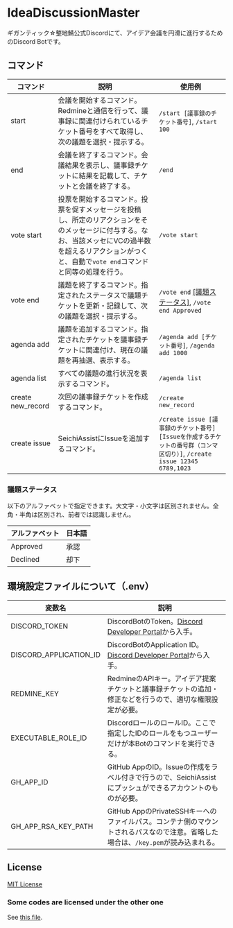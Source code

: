 # IdeaDiscussionMaster

ギガンティック☆整地鯖公式Discordにて、アイデア会議を円滑に進行するためのDiscord Botです。

## コマンド

|コマンド|説明|使用例|
|---|---|---|
|start|会議を開始するコマンド。Redmineと通信を行って、議事録に関連付けられているチケット番号をすべて取得し、次の議題を選択・提示する。|`/start [議事録のチケット番号]`, `/start 100`|
|end|会議を終了するコマンド。会議結果を表示し、議事録チケットに結果を記載して、チケットと会議を終了する。|`/end`|
|vote start|投票を開始するコマンド。投票を促すメッセージを投稿し、所定のリアクションをそのメッセージに付与する。なお、当該メッセにVCの過半数を超えるリアクションがつくと、自動で`vote end`コマンドと同等の処理を行う。|`/vote start`|
|vote end|議題を終了するコマンド。指定されたステータスで議題チケットを更新・記録して、次の議題を選択・提示する。|`/vote end` [[議題ステータス]](#議題ステータス), `/vote end Approved`|
|agenda add|議題を追加するコマンド。指定されたチケットを議事録チケットに関連付け、現在の議題を再抽選、表示する。|`/agenda add [チケット番号]`, `/agenda add 1000`|
|agenda list|すべての議題の進行状況を表示するコマンド。|`/agenda list`|
|create new_record|次回の議事録チケットを作成するコマンド。|`/create new_record`|
|create issue|SeichiAssistにIssueを追加するコマンド。|`/create issue [議事録のチケット番号] [Issueを作成するチケットの番号群（コンマ区切り）]`, `/create issue 12345 6789,1023`|

### 議題ステータス

以下のアルファベットで指定できます。大文字・小文字は区別されません。全角・半角は区別され、前者では認識しません。

|アルファベット|日本語|
|---|---|
|Approved|承認|
|Declined|却下|

## 環境設定ファイルについて（.env）

|変数名|説明|
|---|---|
|DISCORD_TOKEN|DiscordBotのToken。[Discord Developer Portal][1]から入手。|
|DISCORD_APPLICATION_ID|DiscordBotのApplication ID。[Discord Developer Portal][1]から入手。|
|REDMINE_KEY|RedmineのAPIキー。アイデア提案チケットと議事録チケットの追加・修正などを行うので、適切な権限設定が必要。|
|EXECUTABLE_ROLE_ID|DiscordロールのロールID。ここで指定したIDのロールをもつユーザーだけが本Botのコマンドを実行できる。|
|GH_APP_ID|GitHub AppのID。Issueの作成をラベル付きで行うので、SeichiAssistにプッシュができるアカウントのものが必要。|
|GH_APP_RSA_KEY_PATH|GitHub AppのPrivateSSHキーへのファイルパス。コンテナ側のマウントされるパスなので注意。省略した場合は、`/key.pem`が読み込まれる。|

## License

[MIT License](./LICENSE)

### Some codes are licensed under the other one

See [this file](./src/utils/commands/README.md).

[1]: https://discord.com/developers/docs
